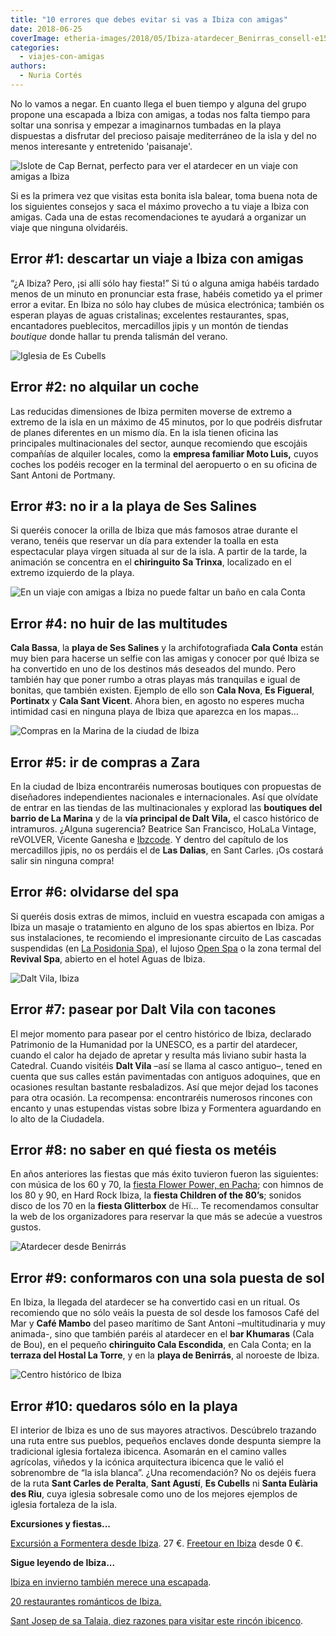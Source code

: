 ```yaml
---
title: "10 errores que debes evitar si vas a Ibiza con amigas"
date: 2018-06-25
coverImage: etheria-images/2018/05/Ibiza-atardecer_Benirras_consell-e1551949129730.jpg
categories: 
  - viajes-con-amigas
authors: 
  - Nuria Cortés
---
```


No lo vamos a negar. En cuanto llega el buen tiempo y alguna del grupo propone una 
escapada a Ibiza con amigas, a todas nos falta tiempo para soltar una sonrisa y empezar 
a imaginarnos tumbadas en la playa dispuestas a disfrutar del precioso paisaje 
mediterráneo de la isla y del no menos interesante y entretenido 'paisanaje'. 

![Islote de Cap Bernat, perfecto para ver el atardecer en un viaje con amigas a Ibiza](etheria-images/2018/05/Ibiza-atardecer_Benirras_consell-e1551949129730.jpg "Islote de Cap Bernat, frente a cala Benirrás © Consell d'Eivissa")

Si es la primera vez que visitas esta bonita isla balear, toma buena nota de los 
siguientes consejos y saca el máximo provecho a tu viaje a Ibiza con amigas. Cada una de 
estas recomendaciones te ayudará a organizar un viaje que ninguna olvidaréis. 

## Error #1: descartar un viaje a Ibiza con amigas

“¿A Ibiza? Pero, ¡si allí sólo hay fiesta!” Si tú o alguna amiga habéis tardado menos de 
un minuto en pronunciar esta frase, habéis cometido ya el primer error a evitar. En 
Ibiza no sólo hay clubes de música electrónica; también os esperan playas de aguas 
cristalinas; excelentes restaurantes, spas, encantadores pueblecitos, mercadillos jipis 
y un montón de tiendas _boutique_ donde hallar tu prenda talismán del verano. 

![Iglesia de Es Cubells](etheria-images/2018/05/Ibiza-Es-Cubells_Alberto-Paredes-e1551949146477.jpg "Iglesia de Es Cubells. © Alberto Paredes/ Moto Luis")

## Error #2: no alquilar un coche

Las reducidas dimensiones de Ibiza permiten moverse de extremo a extremo de la isla en 
un máximo de 45 minutos, por lo que podréis disfrutar de planes diferentes en un mismo 
día. En la isla tienen oficina las principales multinacionales del sector, aunque 
recomiendo que escojáis compañías de alquiler locales, como la **empresa familiar Moto 
Luis,** cuyos coches los podéis recoger en la terminal del aeropuerto o en su oficina de 
Sant Antoni de Portmany. 

## Error #3: no ir a la playa de Ses Salines

Si queréis conocer la orilla de Ibiza que más famosos atrae durante el verano, tenéis 
que reservar un día para extender la toalla en esta espectacular playa virgen situada al 
sur de la isla. A partir de la tarde, la animación se concentra en el **chiringuito Sa 
Trinxa**, localizado en el extremo izquierdo de la playa. 

![En un viaje con amigas a Ibiza no puede faltar un baño en cala Conta](etheria-images/2018/05/Ibiza-cala-conta_NC-e1551949167957.jpg "Cala Conta. © Nuria Cortés")

## Error #4: no huir de las multitudes

**Cala Bassa**, la **playa de Ses Salines** y la archifotografiada **Cala Conta** están 
muy bien para hacerse un selfie con las amigas y conocer por qué Ibiza se ha convertido 
en uno de los destinos más deseados del mundo. Pero también hay que poner rumbo a otras 
playas más tranquilas e igual de bonitas, que también existen. Ejemplo de ello son 
**Cala Nova**, **Es Figueral**, **Portinatx** y **Cala Sant Vicent**. Ahora bien, en 
agosto no esperes mucha intimidad casi en ninguna playa de Ibiza que aparezca en los 
mapas… 

![Compras en la Marina de la ciudad de Ibiza](etheria-images/2018/05/Ibiza-COMPRAS_MARINA_consell-e1551949185907.jpg "Compras en la Marina de la ciudad de Ibiza © Consell d'Eivissa")

## Error #5: ir de compras a Zara

En la ciudad de Ibiza encontraréis numerosas boutiques con propuestas de diseñadores 
independientes nacionales e internacionales. Así que olvídate de entrar en las tiendas 
de las multinacionales y explorad las **boutiques del barrio de La Marina** y de la 
**vía principal de Dalt Vila,** el casco histórico de intramuros. ¿Alguna sugerencia? 
Beatrice San Francisco, HoLaLa Vintage, reVOLVER, Vicente Ganesha e [Ibzcode](https://www.instagram.com/ibizacodepuerto/). 
Y dentro del capítulo de los mercadillos jipis, no os perdáis el de **Las Dalias**, en 
Sant Carles. ¡Os costará salir sin ninguna compra! 

## Error #6: olvidarse del spa

Si queréis dosis extras de mimos, incluid en vuestra escapada con amigas a Ibiza un 
masaje o tratamiento en alguno de los spas abiertos en Ibiza. Por sus instalaciones, te 
recomiendo el impresionante circuito de Las cascadas suspendidas (en [La Posidonia 
Spa](https://www.laposidonia-ibiza.com/es/)), el lujoso [Open 
Spa](https://ibizagranhotel.com/wellness/) o la zona termal del **Revival Spa**, abierto 
en el hotel Aguas de Ibiza. 

![Dalt Vila, Ibiza](etheria-images/2018/05/Ibiza-Dalt-Vila-5_consell_VM-e1551949201227.jpg "Dalt Vila, Ibiza © Consell d'Eivissa")

## Error #7: pasear por Dalt Vila con tacones

El mejor momento para pasear por el centro histórico de Ibiza, declarado Patrimonio de 
la Humanidad por la UNESCO, es a partir del atardecer, cuando el calor ha dejado de 
apretar y resulta más liviano subir hasta la Catedral. Cuando visitéis **Dalt Vila** 
–así se llama al casco antiguo–, tened en cuenta que sus calles están pavimentadas con 
antiguos adoquines, que en ocasiones resultan bastante resbaladizos. Así que mejor dejad 
los tacones para otra ocasión. La recompensa: encontraréis numerosos rincones con 
encanto y unas estupendas vistas sobre Ibiza y Formentera aguardando en lo alto de la 
Ciudadela. 

## Error #8: no saber en qué fiesta os metéis

En años anteriores las fiestas que más éxito tuvieron fueron las siguientes: con música 
de los 60 y 70, la [fiesta Flower Power, en 
Pacha](https://pacha.com/residence/flower-power); con himnos de los 80 y 90, en Hard 
Rock Ibiza, la **fiesta Children of the 80’s**; sonidos disco de los 70 en la **fiesta 
Glitterbox** de Hï... Te recomendamos consultar la web de los organizadores para 
reservar la que más se adecúe a vuestros gustos. 

![Atardecer desde Benirrás](etheria-images/2018/05/Ibiza-atardecer_benirras_pixabay-e1551949219365.jpg "Atardecer desde Benirrás (Pixabay)")

## Error #9: conformaros con una sola puesta de sol

En Ibiza, la llegada del atardecer se ha convertido casi en un ritual. Os recomiendo que 
no sólo veáis la puesta de sol desde los famosos Café del Mar y **Café Mambo** del paseo 
marítimo de Sant Antoni –multitudinaria y muy animada-, sino que también paréis al 
atardecer en el **bar Khumaras** (Cala de Bou), en el pequeño **chiringuito Cala 
Escondida**, en Cala Conta; en la **terraza del Hostal La Torre**, y en la **playa de 
Benirrás**, al noroeste de Ibiza. 

![Centro histórico de Ibiza](etheria-images/2018/05/ibiza_pixabay-e1551949241987.jpg "El centro histórico de Ibiza fue declarado Patrimonio de la Humanidad por la UNESCO")

## Error #10: quedaros sólo en la playa

El interior de Ibiza es uno de sus mayores atractivos. Descúbrelo trazando una ruta 
entre sus pueblos, pequeños enclaves donde despunta siempre la tradicional iglesia 
fortaleza ibicenca. Asomarán en el camino valles agrícolas, viñedos y la icónica 
arquitectura ibicenca que le valió el sobrenombre de “la isla blanca”. ¿Una 
recomendación? No os dejéis fuera de la ruta **Sant Carles de Peralta**, **Sant 
Agustí**, **Es Cubells** ni **Santa Eulària des Riu**, cuya iglesia sobresale como uno 
de los mejores ejemplos de iglesia fortaleza de la isla. 

**Excursiones y fiestas...** 

[Excursión a Formentera desde 
Ibiza](https://www.civitatis.com/es/ibiza/barco-ibiza-formentera/?aid=10211). 27 €. [Freetour 
en Ibiza](https://www.civitatis.com/es/ibiza-ciudad/free-tour-ibiza/?aid=10211) desde 0 
€. 

**Sigue leyendo de Ibiza...** 

[](https://etheriamagazine.com/2020/04/15/viajar-con-amigas-mejores-playas-formentera/)[Ibiza 
en invierno también merece una 
escapada](https://etheriamagazine.com/2021/11/05/planes-viaje-a-ibiza-en-invierno/). 

[20 restaurantes románticos de 
Ibiza.](https://etheriamagazine.com/2020/02/14/20-restaurantes-romanticos-de-ibiza-para-viajes-en-pareja/) 

[Sant Josep de sa Talaia, diez razones para visitar este rincón 
ibicenco](https://etheriamagazine.com/2022/02/18/que-ver-en-sant-josep-de-sa-talaia/).
